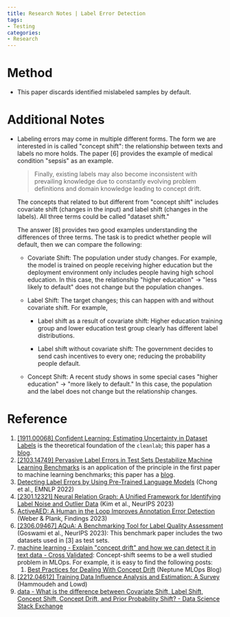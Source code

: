 ```yaml
---
title: Research Notes | Label Error Detection
tags: 
- Testing
categories:
- Research
---
```


# Method

- This paper discards identified mislabeled samples by default.

# Additional Notes

- Labeling errors may come in multiple different forms. The form we are interested in is called "concept shift": the relationship between texts and labels no more holds. The paper [6] provides the example of medical condition "sepsis" as an example. 

    > Finally, existing labels may also become inconsistent with prevailing knowledge due to constantly evolving problem definitions and domain knowledge leading to concept drift.

    The concepts that related to but different from "concept shift" includes covariate shift (changes in the input) and label shift (changes in the labels). All three terms could be called "dataset shift."

    The answer [8] provides two good examples understanding the differences of three terms. The task is to predict whether people will default, then we can compare the following:

    - Covariate Shift: The population under study changes. For example, the model is trained on people receiving higher education but the deployment environment only includes people having high school education. In this case, the relationship "higher education" $\rightarrow$ "less likely to default" does not change but the population changes.

    - Label Shift: The target changes; this can happen with and without covariate shift. For example,

        - Label shift as a result of covariate shift: Higher education training group and lower education test group clearly has different label distributions.

        - Label shift without covariate shift: The government decides to send cash incentives to every one; reducing the probability people default.

    - Concept Shift: A recent study shows in some special cases "higher education" $\rightarrow$ "more likely to default." In this case, the population and the label does not change but the relationship changes.

# Reference

1. [[1911.00068] Confident Learning: Estimating Uncertainty in Dataset Labels](https://arxiv.org/abs/1911.00068) is the theoretical foundation of the `cleanlab`; this paper has a [blog](https://l7.curtisnorthcutt.com/confident-learning).
2. [[2103.14749] Pervasive Label Errors in Test Sets Destabilize Machine Learning Benchmarks](https://arxiv.org/abs/2103.14749) is an application of the principle in the first paper to machine learning benchmarks; this paper has a [blog](https://l7.curtisnorthcutt.com/label-errors).
3. [Detecting Label Errors by Using Pre-Trained Language Models](https://aclanthology.org/2022.emnlp-main.618) (Chong et al., EMNLP 2022)
4. [[2301.12321] Neural Relation Graph: A Unified Framework for Identifying Label Noise and Outlier Data](https://arxiv.org/abs/2301.12321) (Kim et al., NeurIPS 2023)
5. [ActiveAED: A Human in the Loop Improves Annotation Error Detection](https://aclanthology.org/2023.findings-acl.562) (Weber & Plank, Findings 2023)
6. [[2306.09467] AQuA: A Benchmarking Tool for Label Quality Assessment](https://arxiv.org/abs/2306.09467) (Goswami et al., NeurIPS 2023): This benchmark paper includes the two datasets used in [3] as test sets.
7. [machine learning - Explain "concept drift" and how we can detect it in text data - Cross Validated](https://stats.stackexchange.com/questions/481275/explain-concept-drift-and-how-we-can-detect-it-in-text-data): Concept-shift seems to be a well studied problem in MLOps. For example, it is easy to find the following posts:
    1. [Best Practices for Dealing With Concept Drift](https://neptune.ai/blog/concept-drift-best-practices) (Neptune MLOps Blog)
8. [[2212.04612] Training Data Influence Analysis and Estimation: A Survey](https://arxiv.org/abs/2212.04612) (Hammoudeh and Lowd)
9. [data - What is the difference between Covariate Shift, Label Shift, Concept Shift, Concept Drift, and Prior Probability Shift? - Data Science Stack Exchange](https://datascience.stackexchange.com/a/122466/61884)

 